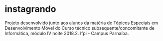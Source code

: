 # instagrando
Projeto desenvolvido junto aos alunos da matéria de Tópicos Especiais em Desenvolvimento Móvel do Curso técnico subsequente/concomitante de Informática, módulo IV noite 2018.2. Ifpi - Campus Parnaíba.



